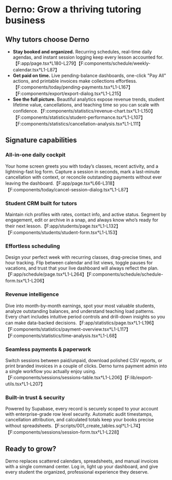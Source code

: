 # Derno: Grow a thriving tutoring business

## Why tutors choose Derno
- **Stay booked and organized.** Recurring schedules, real-time daily agendas, and instant session logging keep every lesson accounted for.【F:app/page.tsx†L180-L279】【F:components/schedule/weekly-calendar.tsx†L1-L87】
- **Get paid on time.** Live pending-balance dashboards, one-click "Pay All" actions, and printable invoices make collections effortless.【F:components/today/pending-payments.tsx†L1-L167】【F:components/export/export-dialog.tsx†L1-L215】
- **See the full picture.** Beautiful analytics expose revenue trends, student lifetime value, cancellations, and teaching time so you can scale with confidence.【F:components/statistics/revenue-chart.tsx†L1-L150】【F:components/statistics/student-performance.tsx†L1-L107】【F:components/statistics/cancellation-analysis.tsx†L1-L111】

## Signature capabilities
### All-in-one daily cockpit
Your home screen greets you with today’s classes, recent activity, and a lightning-fast log form. Capture a session in seconds, mark a last-minute cancellation with context, or reconcile outstanding payments without ever leaving the dashboard.【F:app/page.tsx†L66-L318】【F:components/today/cancel-session-dialog.tsx†L1-L87】

### Student CRM built for tutors
Maintain rich profiles with rates, contact info, and active status. Segment by engagement, edit or archive in a snap, and always know who’s ready for their next lesson.【F:app/students/page.tsx†L1-L132】【F:components/students/student-form.tsx†L1-L153】

### Effortless scheduling
Design your perfect week with recurring classes, drag-precise times, and hour tracking. Flip between calendar and list views, toggle pauses for vacations, and trust that your live dashboard will always reflect the plan.【F:app/schedule/page.tsx†L1-L264】【F:components/schedule/schedule-form.tsx†L1-L206】

### Revenue intelligence
Dive into month-by-month earnings, spot your most valuable students, analyze outstanding balances, and understand teaching load patterns. Every chart includes intuitive period controls and drill-down insights so you can make data-backed decisions.【F:app/statistics/page.tsx†L1-L196】【F:components/statistics/payment-overview.tsx†L1-L117】【F:components/statistics/time-analysis.tsx†L1-L68】

### Seamless payments & paperwork
Switch sessions between paid/unpaid, download polished CSV reports, or print branded invoices in a couple of clicks. Derno turns payment admin into a single workflow you actually enjoy using.【F:components/sessions/sessions-table.tsx†L1-L206】【F:lib/export-utils.tsx†L1-L207】

### Built-in trust & security
Powered by Supabase, every record is securely scoped to your account with enterprise-grade row level security. Automatic audit timestamps, cancellation attribution, and calculated totals keep your books precise without spreadsheets.【F:scripts/001_create_tables.sql†L1-L74】【F:components/sessions/session-form.tsx†L1-L228】

## Ready to grow?
Derno replaces scattered calendars, spreadsheets, and manual invoices with a single command center. Log in, light up your dashboard, and give every student the organized, professional experience they deserve.
